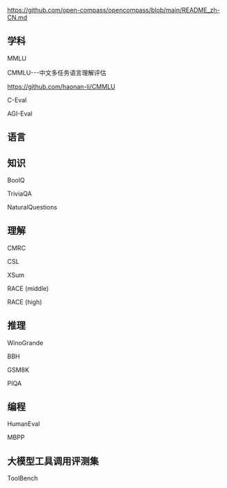 
https://github.com/open-compass/opencompass/blob/main/README_zh-CN.md


## 学科

MMLU




CMMLU---中文多任务语言理解评估

https://github.com/haonan-li/CMMLU


C-Eval


AGI-Eval



## 语言





## 知识


BoolQ


TriviaQA


NaturalQuestions



## 理解


CMRC


CSL


XSum


RACE (middle)


RACE (high)	


## 推理


WinoGrande

BBH


GSM8K


PIQA









## 编程


HumanEval




MBPP



## 大模型工具调用评测集


ToolBench 




